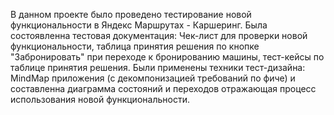 В данном проекте было проведено тестирование новой функциональности в Яндекс Маршрутах - Каршеринг. Была состоявленна тестовая документация: Чек-лист для проверки новой функциональности, таблица принятия решения по кнопке "Забронировать" при переходе к бронированию машины, тест-кейсы по таблице принятия решения. Были применены техники тест-дизайна: MindMap приложения (с декомпонизацией требований по фиче) и составленна диаграмма состояний и переходов отражающая процесс использования новой функциональности.

